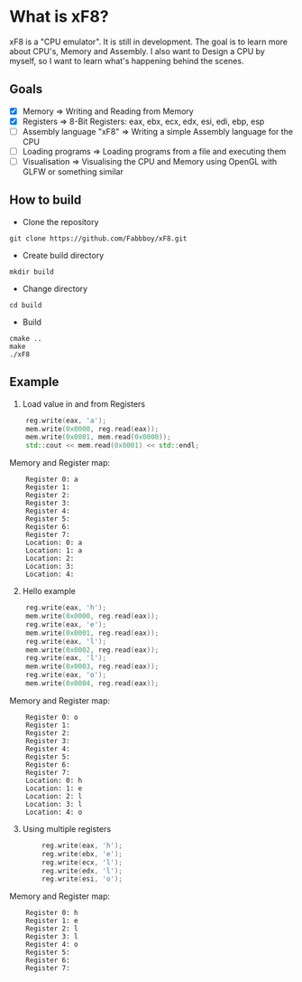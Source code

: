 # What is xF8?
xF8 is a "CPU emulator". It is still in development. The goal is to learn more about CPU's, Memory and Assembly. I also want to  Design a CPU by myself, so I want to learn what's happening behind the scenes.

## Goals
- [x] Memory => Writing and Reading from Memory
- [x] Registers => 8-Bit Registers:  eax, ebx, ecx, edx, esi, edi, ebp, esp
- [ ] Assembly language "xF8" => Writing a simple Assembly language for the CPU
- [ ] Loading programs => Loading programs from a file and executing them
- [ ] Visualisation => Visualising the CPU and Memory using OpenGL with GLFW or something similar

## How to build
- Clone the repository
```
git clone https://github.com/Fabbboy/xF8.git
```
- Create build directory
```
mkdir build
```
- Change directory
```
cd build
```
- Build
```
cmake ..
make
./xF8
```

## Example
1. Load value in and from Registers
```cpp
    reg.write(eax, 'a');
    mem.write(0x0000, reg.read(eax));
    mem.write(0x0001, mem.read(0x0000));
    std::cout << mem.read(0x0001) << std::endl;
```
   Memory and Register map:
```
    Register 0: a
    Register 1:  
    Register 2:  
    Register 3:  
    Register 4:  
    Register 5:  
    Register 6:  
    Register 7:  
    Location: 0: a
    Location: 1: a
    Location: 2:  
    Location: 3:  
    Location: 4:  
```
2. Hello example
```cpp
    reg.write(eax, 'h');
    mem.write(0x0000, reg.read(eax));
    reg.write(eax, 'e');
    mem.write(0x0001, reg.read(eax));
    reg.write(eax, 'l');
    mem.write(0x0002, reg.read(eax));
    reg.write(eax, 'l');
    mem.write(0x0003, reg.read(eax));
    reg.write(eax, 'o');
    mem.write(0x0004, reg.read(eax));
```
   Memory and Register map:
```
    Register 0: o
    Register 1:  
    Register 2:  
    Register 3:  
    Register 4:  
    Register 5:  
    Register 6:  
    Register 7:  
    Location: 0: h
    Location: 1: e
    Location: 2: l
    Location: 3: l
    Location: 4: o
```
3. Using multiple registers
```cpp
        reg.write(eax, 'h');
        reg.write(ebx, 'e');
        reg.write(ecx, 'l');
        reg.write(edx, 'l');
        reg.write(esi, 'o');
```
Memory and Register map:
```
    Register 0: h
    Register 1: e
    Register 2: l
    Register 3: l
    Register 4: o
    Register 5:  
    Register 6:  
    Register 7:  
    
```
   

